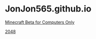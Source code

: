 # JonJon565.github.io
[Minecraft Beta for Computers Only](https://jonjon565.github.io/Beta/) 

[2048](https://jonjon565.github.io/2048/)
